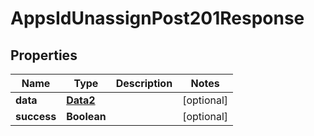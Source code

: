 

# AppsIdUnassignPost201Response


## Properties

Name | Type | Description | Notes
------------ | ------------- | ------------- | -------------
**data** | [**Data2**](Data2.md) |  |  [optional]
**success** | **Boolean** |  |  [optional]



